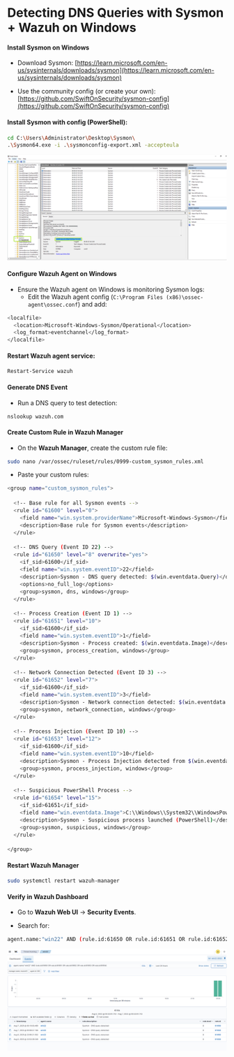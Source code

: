 # Detecting DNS Queries with Sysmon + Wazuh on Windows

#### Install Sysmon on Windows

- Download Sysmon: [https://learn.microsoft.com/en-us/sysinternals/downloads/sysmon](https://learn.microsoft.com/en-us/sysinternals/downloads/sysmon)

- Use the community config (or create your own): [https://github.com/SwiftOnSecurity/sysmon-config](https://github.com/SwiftOnSecurity/sysmon-config)

#### Install Sysmon with config (PowerShell):

```sh
cd C:\Users\Administrator\Desktop\Sysmon\
.\Sysmon64.exe -i .\sysmonconfig-export.xml -accepteula
```

![WAZUH](/Wazuh/assets/11.png)

#### Configure Wazuh Agent on Windows

- Ensure the Wazuh agent on Windows is monitoring Sysmon logs:
  - Edit the Wazuh agent config (`C:\Program Files (x86)\ossec-agent\ossec.conf`) and add:

```sh
<localfile>
  <location>Microsoft-Windows-Sysmon/Operational</location>
  <log_format>eventchannel</log_format>
</localfile>
```

#### Restart Wazuh agent service:

```sh
Restart-Service wazuh
```

#### Generate DNS Event

- Run a DNS query to test detection:

```sh
nslookup wazuh.com
```

#### Create Custom Rule in Wazuh Manager

- On the **Wazuh Manager**, create the custom rule file:

```sh
sudo nano /var/ossec/ruleset/rules/0999-custom_sysmon_rules.xml
```

- Paste your custom rules:

```sh
<group name="custom_sysmon_rules">

  <!-- Base rule for all Sysmon events -->
  <rule id="61600" level="0">
    <field name="win.system.providerName">Microsoft-Windows-Sysmon</field>
    <description>Base rule for Sysmon events</description>
  </rule>

  <!-- DNS Query (Event ID 22) -->
  <rule id="61650" level="8" overwrite="yes">
    <if_sid>61600</if_sid>
    <field name="win.system.eventID">22</field>
    <description>Sysmon - DNS query detected: $(win.eventdata.Query)</description>
    <options>no_full_log</options>
    <group>sysmon, dns, windows</group>
  </rule>

  <!-- Process Creation (Event ID 1) -->
  <rule id="61651" level="10">
    <if_sid>61600</if_sid>
    <field name="win.system.eventID">1</field>
    <description>Sysmon - Process created: $(win.eventdata.Image)</description>
    <group>sysmon, process_creation, windows</group>
  </rule>

  <!-- Network Connection Detected (Event ID 3) -->
  <rule id="61652" level="7">
    <if_sid>61600</if_sid>
    <field name="win.system.eventID">3</field>
    <description>Sysmon - Network connection detected: $(win.eventdata.DestinationIp):$(win.eventdata.DestinationPort)</description>
    <group>sysmon, network_connection, windows</group>
  </rule>

  <!-- Process Injection (Event ID 10) -->
  <rule id="61653" level="12">
    <if_sid>61600</if_sid>
    <field name="win.system.eventID">10</field>
    <description>Sysmon - Process Injection detected from $(win.eventdata.SourceImage) to $(win.eventdata.TargetImage)</description>
    <group>sysmon, process_injection, windows</group>
  </rule>

  <!-- Suspicious PowerShell Process -->
  <rule id="61654" level="15">
    <if_sid>61651</if_sid>
    <field name="win.eventdata.Image">C:\\Windows\\System32\\WindowsPowerShell\\v1.0\\powershell.exe</field>
    <description>Sysmon - Suspicious process launched (PowerShell)</description>
    <group>sysmon, suspicious, windows</group>
  </rule>

</group>
```

#### Restart Wazuh Manager

```sh
sudo systemctl restart wazuh-manager
```

#### Verify in Wazuh Dashboard

- Go to **Wazuh Web UI** -> **Security Events**.

- Search for:

```sh
agent.name:"win22" AND (rule.id:61650 OR rule.id:61651 OR rule.id:61652 OR rule.id:61653 OR rule.id:61654)
```

![WAZUH](/Wazuh/assets/12.png)
